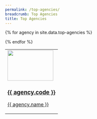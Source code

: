 ```yaml
---
permalink: /top-agencies/
breadcrumb: Top Agencies
title: Top Agencies
---
```


<table class="block-grid">
  
{% for agency in site.data.top-agencies %}
  
  <td> 
    <a href="{{ agency.website }}" style="color: black text-decoration: none">
      <img src="{{ agency.image-url }}" style="height: 100px; width:150px;"/>
      <h3> {{ agency.code }} </h3>
      <p> {{ agency.name }} </p>
    </a>
  </td>
  
{% endfor %}

</table>




